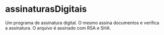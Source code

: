 # assinaturasDigitais
Um programa de assinatura digital. O mesmo assina documentos e verifica a assinatura. O arquivo é assinado com RSA e SHA.
